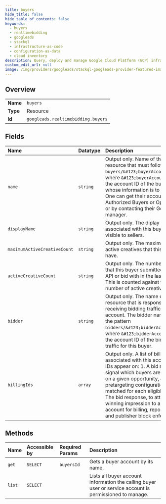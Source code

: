 ```yaml
---
title: buyers
hide_title: false
hide_table_of_contents: false
keywords:
  - buyers
  - realtimebidding
  - googleads    
  - stackql
  - infrastructure-as-code
  - configuration-as-data
  - cloud inventory
description: Query, deploy and manage Google Cloud Platform (GCP) infrastructure and resources using SQL
custom_edit_url: null
image: /img/providers/googleads/stackql-googleads-provider-featured-image.png
---
```

  
    

## Overview
<table><tbody>
<tr><td><b>Name</b></td><td><code>buyers</code></td></tr>
<tr><td><b>Type</b></td><td>Resource</td></tr>
<tr><td><b>Id</b></td><td><code>googleads.realtimebidding.buyers</code></td></tr>
</tbody></table>

## Fields
| Name | Datatype | Description |
|:-----|:---------|:------------|
| `name` | `string` | Output only. Name of the buyer resource that must follow the pattern `buyers/&#123;buyerAccountId&#125;`, where `&#123;buyerAccountId&#125;` is the account ID of the buyer account whose information is to be received. One can get their account ID on the Authorized Buyers or Open Bidding UI, or by contacting their Google account manager. |
| `displayName` | `string` | Output only. The diplay name associated with this buyer account, as visible to sellers. |
| `maximumActiveCreativeCount` | `string` | Output only. The maximum number of active creatives that this buyer can have. |
| `activeCreativeCount` | `string` | Output only. The number of creatives that this buyer submitted through the API or bid with in the last 30 days. This is counted against the maximum number of active creatives. |
| `bidder` | `string` | Output only. The name of the bidder resource that is responsible for receiving bidding traffic for this account. The bidder name must follow the pattern `bidders/&#123;bidderAccountId&#125;`, where `&#123;bidderAccountId&#125;` is the account ID of the bidder receiving traffic for this buyer. |
| `billingIds` | `array` | Output only. A list of billing IDs associated with this account. These IDs appear on: 1. A bid request, to signal which buyers are eligible to bid on a given opportunity, and which pretargeting configurations were matched for each eligible buyer. 2. The bid response, to attribute a winning impression to a specific account for billing, reporting, policy and publisher block enforcement. |
## Methods
| Name | Accessible by | Required Params | Description |
|:-----|:--------------|:----------------|:------------|
| `get` | `SELECT` | `buyersId` | Gets a buyer account by its name. |
| `list` | `SELECT` |  | Lists all buyer account information the calling buyer user or service account is permissioned to manage. |
